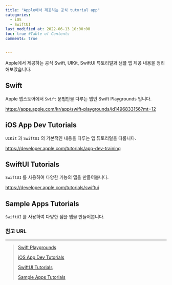 ```yaml
---
title: "Apple에서 제공하는 공식 tutorial app"
categories:
  - iOS
  - SwiftUI
last_modified_at: 2022-06-13 10:00:00
toc: true #Table of Contents
comments: true


---
```


Apple에서 제공하는 공식 Swift, UIKit, SwiftUI 튜토리얼과 샘플 앱 제공 내용을 정리해보았습니다.

## Swift

Apple 앱스토어에서 `Swift` 문법만을 다루는 앱인 Swift Playgrounds 입니다.

https://apps.apple.com/kr/app/swift-playgrounds/id1496833156?mt=12



## iOS App Dev Tutorials

`UIKit` 과 `SwiftUI` 의 기본적인 내용을 다루는 앱 튜토리얼을 다룹니다.

https://developer.apple.com/tutorials/app-dev-training



## SwiftUI Tutorials

`SwiftUI` 를 사용하여 다양한 기능의 앱을 만들어봅니다.

https://developer.apple.com/tutorials/swiftui



## Sample Apps Tutorials

`SwiftUI` 를 사용하여 다양한 샘플 앱을 만들어봅니다.



### 참고 URL

---

> [Swift Playgrounds](https://apps.apple.com/kr/app/swift-playgrounds/id1496833156?mt=12)
>
> [iOS App Dev Tutorials](https://developer.apple.com/tutorials/app-dev-training)
>
> [SwiftUI Tutorials](https://developer.apple.com/tutorials/swiftui)
>
> [Sample Apps Tutorials](https://developer.apple.com/tutorials/sample-apps)

